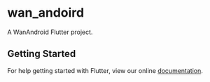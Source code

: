 # wan_andoird

A WanAndroid Flutter project.

## Getting Started

For help getting started with Flutter, view our online
[documentation](https://flutter.io/).
